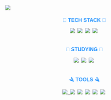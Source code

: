 <!-- 페이지 상단의 캡슐형 헤더 이미지를 추가 -->
<img src="https://capsule-render.vercel.app/api?type=wave&color=auto&height=300&section=header&text=Hi%20Teosee3&fontSize=90" />

<!-- 기술 스택 섹션 제목 가운데 정렬 -->
<h3 align="center" style="color: #1E90FF; font-family: Arial, sans-serif; font-weight: bold;">🌈 TECH STACK 🌈</h3>
<!-- 기술 스택 아이콘들 가운데 정렬 -->
<div align="center">
  <!-- C 아이콘 -->
  <img src="https://img.shields.io/badge/C-FFFFFF.svg?style=for-the-badge&logo=c&logoColor=1E90FF" />&nbsp
  <!-- C++ 아이콘 -->
  <img src="https://img.shields.io/badge/C++-FFFFFF.svg?style=for-the-badge&logo=c%2B%2B&logoColor=1E90FF" />&nbsp
  <!-- C# 아이콘 -->
  <img src="https://img.shields.io/badge/C%23-FFFFFF.svg?style=for-the-badge&logo=c-sharp&logoColor=1E90FF" />&nbsp
  <!-- Python 아이콘 -->
  <img src="https://img.shields.io/badge/python-FFFFFF?style=for-the-badge&logo=python&logoColor=1E90FF" />&nbsp
</div>
<br>

<!-- 공부중인 기술 섹션 제목 가운데 정렬 -->
<h3 align="center" style="color: #1E90FF; font-family: Arial, sans-serif; font-weight: bold;">💫 STUDYING 💫</h3>
<!-- 공부중인 기술 아이콘들 가운데 정렬 -->
<div align="center">
  <!-- MySQL 아이콘 -->
  <img src="https://img.shields.io/badge/MySQL-FFFFFF.svg?style=for-the-badge&logo=mysql&logoColor=1E90FF" />&nbsp
  <!-- SQLite 아이콘 -->
  <img src="https://img.shields.io/badge/SQLite-FFFFFF.svg?style=for-the-badge&logo=sqlite&logoColor=1E90FF" />&nbsp
  <!-- Linux 아이콘 -->
  <img src="https://img.shields.io/badge/Linux-FFFFFF?style=for-the-badge&logo=linux&logoColor=1E90FF" />&nbsp
</div>

<br>

<!-- 도구 섹션 제목 가운데 정렬 -->
<h3 align="center" style="color: #1E90FF; font-family: Arial, sans-serif; font-weight: bold;">🪒 TOOLS 🪒</h3>
<!-- 도구 아이콘들 가운데 정렬 -->
<div align="center">
  <!-- Git 아이콘 -->
  <a href="https://github.com/teosee3?tab=repositories">
    <img src="https://img.shields.io/badge/git-FFFFFF.svg?style=for-the-badge&logo=git&logoColor=1E90FF" />&nbsp
  </a>
  <!-- Github 아이콘 -->
  <img src="https://img.shields.io/badge/github-FFFFFF.svg?style=for-the-badge&logo=github&logoColor=1E90FF" />&nbsp
  <!-- Visual Studio 아이콘 -->
  <img src="https://img.shields.io/badge/Visual%20Studio-FFFFFF.svg?style=for-the-badge&logo=visual%20studio&logoColor=1E90FF" />&nbsp
  <!-- Visual Basic 아이콘 -->
  <img src="https://img.shields.io/badge/Visual%20Basic-FFFFFF.svg?style=for-the-badge&logo=visual%20studio&logoColor=1E90FF" />&nbsp
  <!-- RadStudio 아이콘 -->
  <img src="https://img.shields.io/badge/RadStudio-FFFFFF.svg?style=for-the-badge&logo=rad-studio&logoColor=1E90FF" />&nbsp
  <!-- Bitbucket 아이콘 -->
  <img src="https://img.shields.io/badge/Bitbucket-FFFFFF.svg?style=for-the-badge&logo=bitbucket&logoColor=1E90FF" />&nbsp
  <!--
